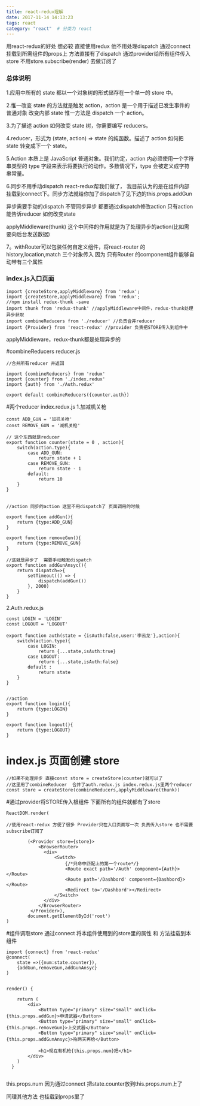 ```yaml
---
title: react-redux理解
date: 2017-11-14 14:13:23
tags: react
category: "react"  # 分类为 react
---
```


用react-redux的好处 想必较 直接使用redux
他不用处理dispatch  通过connect挂载到所需组件的props上 方法直接有了dispatch
通过provider给所有组件传入store 不用store.subscribe(render) 去做订阅了


### 总体说明
1.应用中所有的 state 都以一个对象树的形式储存在一个单一的 store 中。

2.惟一改变 state 的方法就是触发 action，action 是一个用于描述已发生事件的普通对象
改变内部 state 惟一方法是 dispatch 一个 action。

3.为了描述 action 如何改变 state 树，你需要编写 reducers。

4.reducer，形式为 (state, action) => state 的纯函数。描述了 action 如何把 state 转变成下一个 state。

5.Action 本质上是 JavaScript 普通对象。我们约定，action 内必须使用一个字符串类型的 type 字段来表示将要执行的动作。多数情况下，type 会被定义成字符串常量。

6.同步不用手动dispatch react-redux帮我们做了，
  我目前认为的是在组件内部挂载到connect下。同步方法就给你加了dispatch了见下边的this.props.addGun

  异步需要手动的dispatch  不管同步异步 都要通过dispatch修改action 只有action能告诉reducer 如何改变state

  applyMiddleware(thunk) 这个中间件的作用就是为了处理异步的action(比如需要向后台发送数据)

7。withRouter可以包装任何自定义组件，将react-router 的 history,location,match 三个对象传入 因为 只有Router 的component组件能够自动带有三个属性





### index.js入口页面
```
import {createStore,applyMiddleware} from 'redux';
import {createStore,applyMiddleware} from 'redux';
//npm install redux-thunk -save  
import thunk from 'redux-thunk' //applyMiddleware中间件，redux-thunk处理异步获取
import combineReducers from './reducer' //负责合并reducer
import {Provider} from 'react-redux' //provider 负责把STORE传入到组件中
```
applyMiddleware，redux-thunk都是处理异步的


#combineReducers   reducer.js
```
//合并所有reducer 并返回

import {combineReducers} from 'redux'
import {counter} from './index.redux'
import {auth} from './Auth.redux'

export default combineReducers({counter,auth})

```


#两个reducer index.redux.js
1.加减机关枪
```
const ADD_GUN = '加机关枪'
const REMOVE_GUN = '减机关枪'

// 这个东西就是reducer
export function counter(state = 0 , action){
    switch(action.type){
        case ADD_GUN:
            return state + 1
        case REMOVE_GUN:
            return state - 1
        default:
            return 10
    }
}


//action 同步的action 这里不用dispatch了 页面调用的时候

export function addGun(){
    return {type:ADD_GUN}
}

export function removeGun(){
    return {type:REMOVE_GUN}
}

//这就是异步了  需要手动触发dispatch
export function addGunAnsyc(){
    return dispatch=>{
        setTimeout(() => {
            dispatch(addGun())
        }, 2000)
    }
}

```


2.Auth.redux.js
```
const LOGIN = 'LOGIN'
const LOGOUT = 'LOGOUT'

export function auth(state = {isAuth:false,user:'李云龙'},action){ 
    switch(action.type){
        case LOGIN:
            return {...state,isAuth:true}
        case LOGOUT:
            return {...state,isAuth:false}
        default :
            return state
    }
}


//action
export function login(){
    return {type:LOGIN}
}

export function logout(){
    return {type:LOGOUT}
}

```


# index.js 页面创建 store
```
//如果不处理异步 直接const store = createStore(counter)就可以了
//这里用了combineReducer  合并了auth.redux.js index.redux.js里两个reducer
const store = createStore(combineReducers,applyMiddleware(thunk))

```

#通过provider将STORE传入根组件  下面所有的组件就都有了store

```
ReactDOM.render(

//使用react-redux 方便了很多 Provider只在入口页面写一次 负责传入store 也不需要subscribe订阅了

        (<Provider store={store}>
            <BrowserRouter>
              <div>
                  <Switch>
                      {/*只命中匹配上的第一个route*/}
                      <Route exact path='/Auth' component={Auth}></Route>
                      <Route path='/Dashbord' component={Dashbord}></Route>                   
                      <Redirect to='/Dashbord'></Redirect>
                  </Switch>
              </div>
            </BrowserRouter>
         </Provider>),        
        document.getElementById('root')
)
```



#组件调取store   通过connect 将本组件使用到的store里的属性 和 方法挂载到本组件

```
import {connect} from 'react-redux'
@connect(
    state =>({num:state.counter}),
    {addGun,removeGun,addGunAnsyc}
)


render() {
   
    return (
        <div>
            <Button type="primary" size="small" onClick={this.props.addGun}>申请武器</Button>
            <Button type="primary" size="small" onClick={this.props.removeGun}>上交武器</Button>
            <Button type="primary" size="small" onClick={this.props.addGunAnsyc}>拖两天再给</Button>

            <h1>现在有机枪{this.props.num}把</h1>
        </div>
    )
  }


```

this.props.num 因为通过connect 把state.counter放到this.props.num上了

同理其他方法 也挂载到props里了
